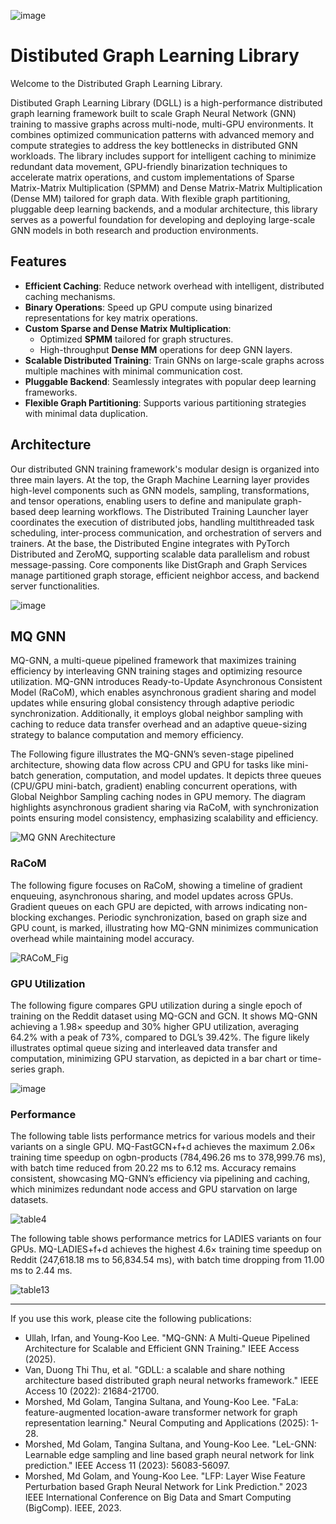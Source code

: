 ![image](https://github.com/user-attachments/assets/b5e21e90-4d70-4495-b5b5-690d15fa45ca)

# Distibuted Graph Learning Library
Welcome to the Distributed Graph Learning Library.

Distibuted Graph Learning Library (DGLL) is a high-performance distributed graph learning framework built to scale Graph Neural Network (GNN) training to massive graphs across multi-node, multi-GPU environments. It combines optimized communication patterns with advanced memory and compute strategies to address the key bottlenecks in distributed GNN workloads. The library includes support for intelligent caching to minimize redundant data movement, GPU-friendly binarization techniques to accelerate matrix operations, and custom implementations of Sparse Matrix-Matrix Multiplication (SPMM) and Dense Matrix-Matrix Multiplication (Dense MM) tailored for graph data. With flexible graph partitioning, pluggable deep learning backends, and a modular architecture, this library serves as a powerful foundation for developing and deploying large-scale GNN models in both research and production environments.


## Features
- **Efficient Caching**: Reduce network overhead with intelligent, distributed caching mechanisms.
- **Binary Operations**: Speed up GPU compute using binarized representations for key matrix operations.
- **Custom Sparse and Dense Matrix Multiplication**:
  - Optimized **SPMM** tailored for graph structures.
  - High-throughput **Dense MM** operations for deep GNN layers.
- **Scalable Distributed Training**: Train GNNs on large-scale graphs across multiple machines with minimal communication cost.
- **Pluggable Backend**: Seamlessly integrates with popular deep learning frameworks.
- **Flexible Graph Partitioning**: Supports various partitioning strategies with minimal data duplication.


## Architecture
Our distributed GNN training framework's modular design is organized into three main layers. At the top, the Graph Machine Learning layer provides high-level components such as GNN models, sampling, transformations, and tensor operations, enabling users to define and manipulate graph-based deep learning workflows. The Distributed Training Launcher layer coordinates the execution of distributed jobs, handling multithreaded task scheduling, inter-process communication, and orchestration of servers and trainers. At the base, the Distributed Engine integrates with PyTorch Distributed and ZeroMQ, supporting scalable data parallelism and robust message-passing. Core components like DistGraph and Graph Services manage partitioned graph storage, efficient neighbor access, and backend server functionalities.

![image](https://github.com/user-attachments/assets/3b32180c-a64e-4d0a-b3d0-45f213db8709)


## MQ GNN
MQ-GNN, a multi-queue pipelined framework that maximizes training efficiency by interleaving GNN training stages and optimizing resource utilization. MQ-GNN introduces Ready-to-Update Asynchronous Consistent Model (RaCoM), which enables asynchronous gradient sharing and model updates while ensuring global consistency through adaptive periodic synchronization. Additionally, it employs global neighbor sampling with caching to reduce data transfer overhead and an adaptive queue-sizing strategy to balance computation and memory efficiency.

The Following figure illustrates the MQ-GNN’s seven-stage pipelined architecture, showing data flow across CPU and GPU for tasks like mini-batch generation, computation, and model updates. It depicts three queues (CPU/GPU mini-batch, gradient) enabling concurrent operations, with Global Neighbor Sampling caching nodes in GPU memory. The diagram highlights asynchronous gradient sharing via RaCoM, with synchronization points ensuring model consistency, emphasizing scalability and efficiency.

![MQ GNN Arechitecture](https://github.com/user-attachments/assets/a37f83f9-dc0e-47d4-95c7-95340b93dda5)


### RaCoM
The following figure focuses on RaCoM, showing a timeline of gradient enqueuing, asynchronous sharing, and model updates across GPUs. Gradient queues on each GPU are depicted, with arrows indicating non-blocking exchanges. Periodic synchronization, based on graph size and GPU count, is marked, illustrating how MQ-GNN minimizes communication overhead while maintaining model accuracy.

![RACoM_Fig](https://github.com/user-attachments/assets/18b82b22-3f87-4b3b-8b94-318e037c400b)

### GPU Utilization
The following figure compares GPU utilization during a single epoch of training on the Reddit dataset using MQ-GCN and GCN. It shows MQ-GNN achieving a 1.98× speedup and 30% higher GPU utilization, averaging 64.2% with a peak of 73%, compared to DGL’s 39.42%. The figure likely illustrates optimal queue sizing and interleaved data transfer and computation, minimizing GPU starvation, as depicted in a bar chart or time-series graph.

![image](https://github.com/user-attachments/assets/8af25da9-17c8-4f60-b710-ee1ecbcebb08)

### Performance
The following table lists performance metrics for various models and their variants on a single GPU. MQ-FastGCN+f+d achieves the maximum 2.06× training time speedup on ogbn-products (784,496.26 ms to 378,999.76 ms), with batch time reduced from 20.22 ms to 6.12 ms. Accuracy remains consistent, showcasing MQ-GNN’s efficiency via pipelining and caching, which minimizes redundant node access and GPU starvation on large datasets.

![table4](https://github.com/user-attachments/assets/e1ad910f-3fa4-4edc-beac-497b41bc055b)

The following table shows performance metrics for LADIES variants on four GPUs. MQ-LADIES+f+d achieves the highest 4.6× training time speedup on Reddit (247,618.18 ms to 56,834.54 ms), with batch time dropping from 11.00 ms to 2.44 ms.

![table13](https://github.com/user-attachments/assets/e9785a3e-69b1-4962-81a8-422aea93077e)

___
If you use this work, please cite the following publications:
- Ullah, Irfan, and Young-Koo Lee. "MQ-GNN: A Multi-Queue Pipelined Architecture for Scalable and Efficient GNN Training." IEEE Access (2025).
- Van, Duong Thi Thu, et al. "GDLL: a scalable and share nothing architecture based distributed graph neural networks framework." IEEE Access 10 (2022): 21684-21700.
- Morshed, Md Golam, Tangina Sultana, and Young-Koo Lee. "FaLa: feature-augmented location-aware transformer network for graph representation learning." Neural Computing and Applications (2025): 1-28.
- Morshed, Md Golam, Tangina Sultana, and Young-Koo Lee. "LeL-GNN: Learnable edge sampling and line based graph neural network for link prediction." IEEE Access 11 (2023): 56083-56097.
- Morshed, Md Golam, and Young-Koo Lee. "LFP: Layer Wise Feature Perturbation based Graph Neural Network for Link Prediction." 2023 IEEE International Conference on Big Data and Smart Computing (BigComp). IEEE, 2023.
